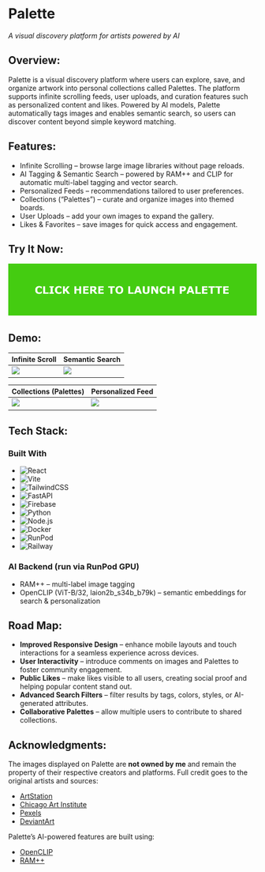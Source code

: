 # Palette

*A visual discovery platform for artists powered by AI*

## Overview:

Palette is a visual discovery platform where users can explore, save, and organize artwork into personal collections called Palettes. The platform supports infinite scrolling feeds, user uploads, and curation features such as personalized content and likes. Powered by AI models, Palette automatically tags images and enables semantic search, so users can discover content beyond simple keyword matching.

## Features:
  * Infinite Scrolling – browse large image libraries without page reloads.
  * AI Tagging & Semantic Search – powered by RAM++ and CLIP for automatic multi-label tagging and vector search.
  * Personalized Feeds – recommendations tailored to user preferences.
  * Collections (“Palettes”) – curate and organize images into themed boards.
  * User Uploads – add your own images to expand the gallery.
  * Likes & Favorites – save images for quick access and engagement.

## Try It Now:

<p align="center">
  <a href="https://palette-gallery.com" target="_blank">
    <img src="src/assets/images/Launch.svg" alt="Launch Palette"/>
  </a>
</p>


## Demo:

| Infinite Scroll | Semantic Search |  
|-----------------|-----------------|  
| ![](demo/scroll.gif) | ![](demo/search.gif) |  

| Collections (Palettes) | Personalized Feed |  
|-------------------------|-------------------|  
| ![](demo/palette.gif) | ![](demo/signup_feed.gif) |  

## Tech Stack:

### Built With

- ![React](https://img.shields.io/badge/React-20232A?style=for-the-badge&logo=react&logoColor=61DAFB)  
- ![Vite](https://img.shields.io/badge/Vite-646CFF?style=for-the-badge&logo=vite&logoColor=white)  
- ![TailwindCSS](https://img.shields.io/badge/Tailwind_CSS-38B2AC?style=for-the-badge&logo=tailwind-css&logoColor=white)  
- ![FastAPI](https://img.shields.io/badge/FastAPI-005571?style=for-the-badge&logo=fastapi)  
- ![Firebase](https://img.shields.io/badge/Firebase-FFCA28?style=for-the-badge&logo=firebase&logoColor=black)  
- ![Python](https://img.shields.io/badge/Python-3776AB?style=for-the-badge&logo=python&logoColor=white)  
- ![Node.js](https://img.shields.io/badge/Node.js-339933?style=for-the-badge&logo=nodedotjs&logoColor=white)  
- ![Docker](https://img.shields.io/badge/Docker-2496ED?style=for-the-badge&logo=docker&logoColor=white)  
- ![RunPod](https://img.shields.io/badge/RunPod-6C63FF?style=for-the-badge&logoColor=white)
- ![Railway](https://img.shields.io/badge/Railway-0B0D0E?style=for-the-badge&logo=railway&logoColor=white)

### AI Backend (run via RunPod GPU)
- RAM++ – multi-label image tagging  
- OpenCLIP (ViT-B/32, laion2b_s34b_b79k) – semantic embeddings for search & personalization  

## Road Map:

- **Improved Responsive Design** – enhance mobile layouts and touch interactions for a seamless experience across devices.
- **User Interactivity** – introduce comments on images and Palettes to foster community engagement.
- **Public Likes** – make likes visible to all users, creating social proof and helping popular content stand out.
- **Advanced Search Filters** – filter results by tags, colors, styles, or AI-generated attributes.
- **Collaborative Palettes** – allow multiple users to contribute to shared collections.

## Acknowledgments: 

The images displayed on Palette are **not owned by me** and remain the property of their respective creators and platforms. Full credit goes to the original artists and sources:  
- [ArtStation](https://www.artstation.com)  
- [Chicago Art Institute](https://www.artic.edu)  
- [Pexels](https://www.pexels.com)  
- [DeviantArt](https://www.deviantart.com)  

Palette’s AI-powered features are built using:  
- [OpenCLIP](https://github.com/mlfoundations/open_clip)  
- [RAM++](https://github.com/xinyu1205/recognize-anything)  
